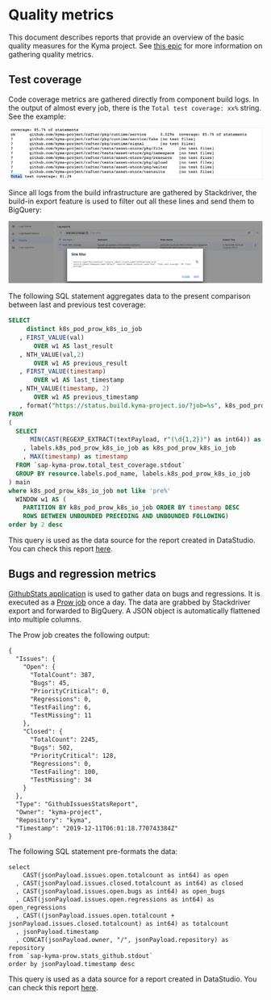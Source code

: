 # Quality metrics

This document describes reports that provide an overview of the basic quality measures for the Kyma project.
See [this epic](https://github.com/kyma-project/kyma/issues/5472) for more information on gathering quality metrics.

## Test coverage

Code coverage metrics are gathered directly from component build logs.
In the output of almost every job, there is the `Total test coverage: xx%` string. See the example:

![test coverage logs](./assets/test-coverage-logs.png)

Since all logs from the build infrastructure are gathered by Stackdriver, the build-in export feature is used to filter out all these lines and send them to BigQuery:

![gcp export ui](./assets/gcp-export-ui.png)

The following SQL statement aggregates data to the present comparison between last and previous test coverage:
```SQL
SELECT
     distinct k8s_pod_prow_k8s_io_job
   , FIRST_VALUE(val)
       OVER w1 AS last_result
   , NTH_VALUE(val,2)
       OVER w1 AS previous_result
   , FIRST_VALUE(timestamp)
       OVER w1 AS last_timestamp
   , NTH_VALUE(timestamp, 2)
       OVER w1 AS previous_timestamp
   , format("https://status.build.kyma-project.io/?job=%s", k8s_pod_prow_k8s_io_job)  as link
FROM
(
  SELECT
      MIN(CAST(REGEXP_EXTRACT(textPayload, r"(\d{1,2})") as int64)) as val
    , labels.k8s_pod_prow_k8s_io_job as k8s_pod_prow_k8s_io_job
    , MAX(timestamp) as timestamp
  FROM `sap-kyma-prow.total_test_coverage.stdout`
  GROUP BY resource.labels.pod_name, labels.k8s_pod_prow_k8s_io_job
) main
where k8s_pod_prow_k8s_io_job not like 'pre%'
  WINDOW w1 AS (
    PARTITION BY k8s_pod_prow_k8s_io_job ORDER BY timestamp DESC
    ROWS BETWEEN UNBOUNDED PRECEDING AND UNBOUNDED FOLLOWING)
order by 2 desc
```

This query is used as the data source for the report created in DataStudio.
You can check this report [here](https://datastudio.google.com/open/1TmjzxgO8yTGVdG5kQ0Y-99M-bBysfyTR).


## Bugs and regression metrics

[GithubStats application](https://github.com/kyma-project/test-infra/tree/main/development/tools/cmd/githubstats) 
is used to gather data on bugs and regressions. It is executed as a [Prow job](https://status.build.kyma-project.io/?job=github-stats) once a day. The data are grabbed by Stackdriver export and forwarded to BigQuery.
A JSON object is automatically flattened into multiple columns.

The Prow job creates the following output:
```
{
  "Issues": {
    "Open": {
      "TotalCount": 387,
      "Bugs": 45,
      "PriorityCritical": 0,
      "Regressions": 0,
      "TestFailing": 6,
      "TestMissing": 11
    },
    "Closed": {
      "TotalCount": 2245,
      "Bugs": 502,
      "PriorityCritical": 128,
      "Regressions": 0,
      "TestFailing": 100,
      "TestMissing": 34
    }
  },
  "Type": "GithubIssuesStatsReport",
  "Owner": "kyma-project",
  "Repository": "kyma",
  "Timestamp": "2019-12-11T06:01:18.770743384Z"
}
```
The following SQL statement pre-formats the data:

```
select
    CAST(jsonPayload.issues.open.totalcount as int64) as open
  , CAST(jsonPayload.issues.closed.totalcount as int64) as closed
  , CAST(jsonPayload.issues.open.bugs as int64) as open_bugs
  , CAST(jsonPayload.issues.open.regressions as int64) as open_regressions
  , CAST((jsonPayload.issues.open.totalcount + jsonPayload.issues.closed.totalcount) as int64) as totalcount
  , jsonPayload.timestamp
  , CONCAT(jsonPayload.owner, "/", jsonPayload.repository) as repository
from `sap-kyma-prow.stats_github.stdout`
order by jsonPayload.timestamp desc
```

This query is used as a data source for a report created in DataStudio.
You can check this report [here](https://datastudio.google.com/open/1YbERoxkmrpLBPHpf00CINKcETkV810Tg).

